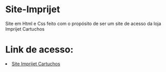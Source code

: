 # Site-Imprijet
 Site em Html e Css feito com o propósito de ser um site de acesso da loja Imprijet Cartuchos

 <h1>Link de acesso:</h1>
 <a href="https://jesujunior.github.io/Site-Imprijet/home.html"><li>Site Imprijet Cartuchos</a>

